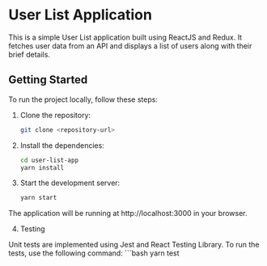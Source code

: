 # User List Application

This is a simple User List application built using ReactJS and Redux. It fetches user data from an API and displays a list of users along with their brief details.

## Getting Started

To run the project locally, follow these steps:

1. Clone the repository:
   ```bash
   git clone <repository-url>

2. Install the dependencies:
    ```bash
    cd user-list-app
    yarn install

3. Start the development server:
    ```bash
    yarn start

The application will be running at http://localhost:3000 in your browser.

4. Testing

Unit tests are implemented using Jest and React Testing Library. To run the tests, use the following command:
    ```bash
    yarn test
